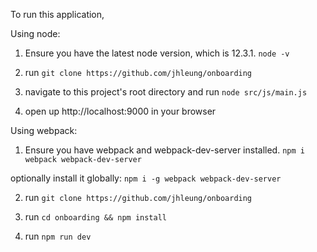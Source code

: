 To run this application, 

Using node:
1. Ensure you have the latest node version, which is 12.3.1. ```node -v```

2. run ```git clone https://github.com/jhleung/onboarding``` 

3. navigate to this project's root directory and run ```node src/js/main.js```

4. open up http://localhost:9000 in your browser

Using webpack:
1. Ensure you have webpack and webpack-dev-server installed. 
```npm i webpack webpack-dev-server```

optionally install it globally: ```npm i -g webpack webpack-dev-server```

2. run ```git clone https://github.com/jhleung/onboarding```

3. run ```cd onboarding && npm install```

4. run ```npm run dev```
